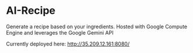 # AI-Recipe
Generate a recipe based on your ingredients. Hosted with Google Compute Engine and leverages the Google Gemini API

Currently deployed here: http://35.209.12.161:8080/
